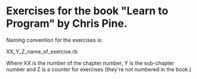 # Exercises for the book "Learn to Program" by Chris Pine.

Naming convention for the exercises is:

XX_Y_Z_name_of_exercise.rb

Where XX is the number of the chapter number, Y is the sub-chapter number and Z is a counter for exercises (they're not numbered in the book.)